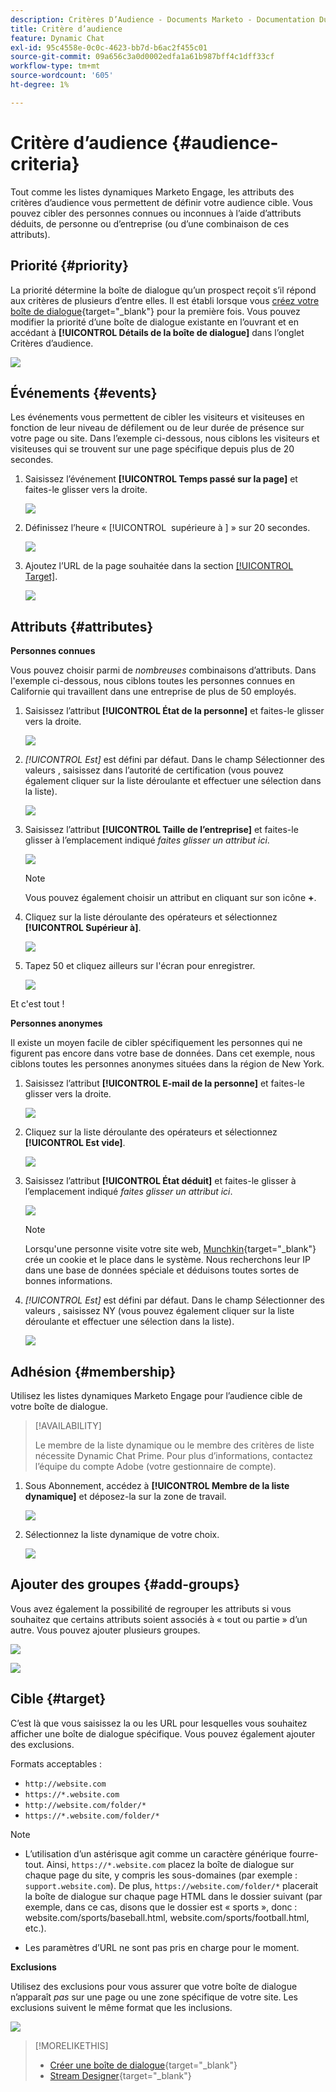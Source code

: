 ```yaml
---
description: Critères D’Audience - Documents Marketo - Documentation Du Produit
title: Critère d’audience
feature: Dynamic Chat
exl-id: 95c4558e-0c0c-4623-bb7d-b6ac2f455c01
source-git-commit: 09a656c3a0d0002edfa1a61b987bff4c1dff33cf
workflow-type: tm+mt
source-wordcount: '605'
ht-degree: 1%

---
```


# Critère d’audience {#audience-criteria}

Tout comme les listes dynamiques Marketo Engage, les attributs des critères d’audience vous permettent de définir votre audience cible. Vous pouvez cibler des personnes connues ou inconnues à l’aide d’attributs déduits, de personne ou d’entreprise (ou d’une combinaison de ces attributs).

## Priorité {#priority}

La priorité détermine la boîte de dialogue qu’un prospect reçoit s’il répond aux critères de plusieurs d’entre elles. Il est établi lorsque vous [créez votre boîte de dialogue](/help/marketo/product-docs/demand-generation/dynamic-chat/automated-chat/create-a-dialogue.md){target="_blank"} pour la première fois. Vous pouvez modifier la priorité d’une boîte de dialogue existante en l’ouvrant et en accédant à **[!UICONTROL Détails de la boîte de dialogue]** dans l’onglet Critères d’audience.

![](assets/audience-criteria-1.png)

## Événements {#events}

Les événements vous permettent de cibler les visiteurs et visiteuses en fonction de leur niveau de défilement ou de leur durée de présence sur votre page ou site. Dans l’exemple ci-dessous, nous ciblons les visiteurs et visiteuses qui se trouvent sur une page spécifique depuis plus de 20 secondes.

1. Saisissez l’événement **[!UICONTROL Temps passé sur la page]** et faites-le glisser vers la droite.

   ![](assets/audience-criteria-3.png)

1. Définissez l’heure « [!UICONTROL &#x200B; supérieure à &#x200B;] » sur 20 secondes.

   ![](assets/audience-criteria-4.png)

1. Ajoutez l’URL de la page souhaitée dans la section [[!UICONTROL Target]](#target).

   ![](assets/audience-criteria-5.png)

## Attributs {#attributes}

**Personnes connues**

Vous pouvez choisir parmi de _nombreuses_ combinaisons d’attributs. Dans l&#39;exemple ci-dessous, nous ciblons toutes les personnes connues en Californie qui travaillent dans une entreprise de plus de 50 employés.

1. Saisissez l’attribut **[!UICONTROL État de la personne]** et faites-le glisser vers la droite.

   ![](assets/audience-criteria-7.png)

1. _[!UICONTROL Est]_ est défini par défaut. Dans le champ Sélectionner des valeurs , saisissez dans l’autorité de certification (vous pouvez également cliquer sur la liste déroulante et effectuer une sélection dans la liste).

   ![](assets/audience-criteria-8.png)

1. Saisissez l’attribut **[!UICONTROL Taille de l’entreprise]** et faites-le glisser à l’emplacement indiqué _faites glisser un attribut ici_.

   ![](assets/audience-criteria-9.png)

   >[!NOTE]
   >
   >Vous pouvez également choisir un attribut en cliquant sur son icône **+**.

1. Cliquez sur la liste déroulante des opérateurs et sélectionnez **[!UICONTROL Supérieur à]**.

   ![](assets/audience-criteria-10.png)

1. Tapez 50 et cliquez ailleurs sur l&#39;écran pour enregistrer.

   ![](assets/audience-criteria-11.png)

Et c&#39;est tout !

**Personnes anonymes**

Il existe un moyen facile de cibler spécifiquement les personnes qui ne figurent pas encore dans votre base de données. Dans cet exemple, nous ciblons toutes les personnes anonymes situées dans la région de New York.

1. Saisissez l’attribut **[!UICONTROL E-mail de la personne]** et faites-le glisser vers la droite.

   ![](assets/audience-criteria-12.png)

1. Cliquez sur la liste déroulante des opérateurs et sélectionnez **[!UICONTROL Est vide]**.

   ![](assets/audience-criteria-13.png)

1. Saisissez l’attribut **[!UICONTROL État déduit]** et faites-le glisser à l’emplacement indiqué _faites glisser un attribut ici_.

   ![](assets/audience-criteria-14.png)

   >[!NOTE]
   >
   >Lorsqu&#39;une personne visite votre site web, [Munchkin](/help/marketo/product-docs/administration/additional-integrations/add-munchkin-tracking-code-to-your-website.md){target="_blank"} crée un cookie et le place dans le système. Nous recherchons leur IP dans une base de données spéciale et déduisons toutes sortes de bonnes informations.

1. _[!UICONTROL Est]_ est défini par défaut. Dans le champ Sélectionner des valeurs , saisissez NY (vous pouvez également cliquer sur la liste déroulante et effectuer une sélection dans la liste).

   ![](assets/audience-criteria-15.png)

## Adhésion {#membership}

Utilisez les listes dynamiques Marketo Engage pour l’audience cible de votre boîte de dialogue.

>[!AVAILABILITY]
>
>Le membre de la liste dynamique ou le membre des critères de liste nécessite Dynamic Chat Prime. Pour plus d’informations, contactez l’équipe du compte Adobe (votre gestionnaire de compte).

1. Sous Abonnement, accédez à **[!UICONTROL Membre de la liste dynamique]** et déposez-la sur la zone de travail.

   ![](assets/audience-criteria-15a.png)

1. Sélectionnez la liste dynamique de votre choix.

   ![](assets/audience-criteria-15b.png)

## Ajouter des groupes {#add-groups}

Vous avez également la possibilité de regrouper les attributs si vous souhaitez que certains attributs soient associés à « tout ou partie » d’un autre. Vous pouvez ajouter plusieurs groupes.

![](assets/audience-criteria-16.png)

![](assets/audience-criteria-17.png)

## Cible {#target}

C’est là que vous saisissez la ou les URL pour lesquelles vous souhaitez afficher une boîte de dialogue spécifique. Vous pouvez également ajouter des exclusions.

Formats acceptables :

* `http://website.com`
* `https://*.website.com`
* `http://website.com/folder/*`
* `https://*.website.com/folder/*`

>[!NOTE]
>
>* L’utilisation d’un astérisque agit comme un caractère générique fourre-tout. Ainsi, `https://*.website.com` placez la boîte de dialogue sur chaque page du site, y compris les sous-domaines (par exemple : `support.website.com`). De plus, `https://website.com/folder/*` placerait la boîte de dialogue sur chaque page HTML dans le dossier suivant (par exemple, dans ce cas, disons que le dossier est « sports », donc : website.com/sports/baseball.html, website.com/sports/football.html, etc.).
>
>* Les paramètres d’URL ne sont pas pris en charge pour le moment.

**Exclusions**

Utilisez des exclusions pour vous assurer que votre boîte de dialogue n’apparaît _pas_ sur une page ou une zone spécifique de votre site. Les exclusions suivent le même format que les inclusions.

![](assets/audience-criteria-18.png)

>[!MORELIKETHIS]
>
>* [Créer une boîte de dialogue](/help/marketo/product-docs/demand-generation/dynamic-chat/automated-chat/create-a-dialogue.md){target="_blank"}
>* [Stream Designer](/help/marketo/product-docs/demand-generation/dynamic-chat/automated-chat/stream-designer.md){target="_blank"}
